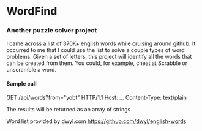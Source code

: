# WordFind

### Another puzzle solver project

I came across a list of 370K+ english words while cruising around github.
It occurred to me that I could use the list to solve a couple types of word
problems. Given a set of letters, this project will identify all the words
that can be created from them. You could, for example, cheat at Scrabble
or unscramble a word. 

#### Sample call
GET /api/words?from="yobt" HTTP/1.1
Host: ...
Content-Type: text/plain

The results will be returned as an array of strings

Word list provided by dwyl.com https://github.com/dwyl/english-words